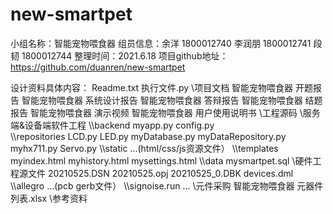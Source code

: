 # new-smartpet
小组名称：智能宠物喂食器
组员信息：余洋 1800012740
	李润朋 1800012741
	段韧 1800012744
整理时间：2021.6.18
项目github地址：https://github.com/duanren/new-smartpet

设计资料具体内容：
Readme.txt
执行文件.py
\项目文档
	智能宠物喂食器 开题报告
	智能宠物喂食器 系统设计报告
	智能宠物喂食器 答辩报告
	智能宠物喂食器 结题报告
	智能宠物喂食器 演示视频
	智能宠物喂食器 用户使用说明书
\工程源码
	\\服务端&设备端软件工程
		\\\backend
			myapp.py
			config.py		
			\\\\repositories
				LCD.py
				LED.py
				myDatabase.py
				myDataRepository.py
				myhx711.py
				Servo.py
			\\\\static
				...(html/css/js资源文件）
			\\\\templates
				myindex.html
				myhistory.html
				mysettings.html
		\\\data
			mysmartpet.sql
	\\硬件工程源文件
		20210525.DSN
		20210525.opj
		20210525_0.DBK
		devices.dml
		\\\allegro
			...(pcb gerb文件）
		\\\signoise.run
			...
\元件采购
	智能宠物喂食器 元器件列表.xlsx
\参考资料
